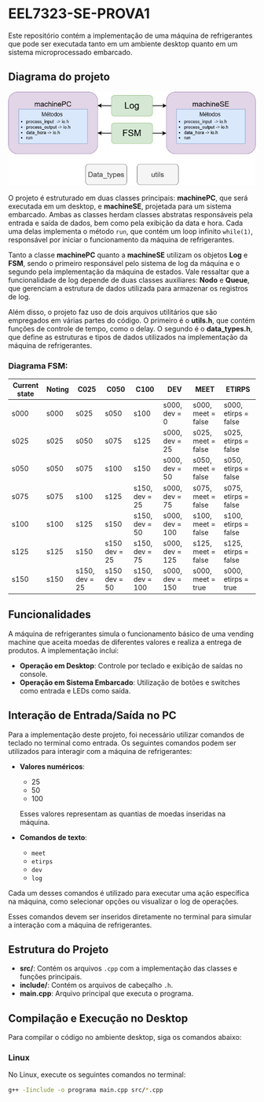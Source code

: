 # EEL7323-SE-PROVA1

Este repositório contém a implementação de uma máquina de refrigerantes que pode ser executada tanto em um ambiente desktop quanto em um sistema microprocessado embarcado.

## Diagrama do projeto

![Diagrama de Classe](images/diagrama_de_classes.png)

O projeto é estruturado em duas classes principais: **machinePC**, que será executada em um desktop, e **machineSE**, projetada para um sistema embarcado. Ambas as classes herdam classes abstratas responsáveis pela entrada e saída de dados, bem como pela exibição da data e hora. Cada uma delas implementa o método `run`, que contém um loop infinito `while(1)`, responsável por iniciar o funcionamento da máquina de refrigerantes.

Tanto a classe **machinePC** quanto a **machineSE** utilizam os objetos **Log** e **FSM**, sendo o primeiro responsável pelo sistema de log da máquina e o segundo pela implementação da máquina de estados. Vale ressaltar que a funcionalidade de log depende de duas classes auxiliares: **Nodo** e **Queue**, que gerenciam a estrutura de dados utilizada para armazenar os registros de log.

Além disso, o projeto faz uso de dois arquivos utilitários que são empregados em várias partes do código. O primeiro é o **utils.h**, que contém funções de controle de tempo, como o delay. O segundo é o **data_types.h**, que define as estruturas e tipos de dados utilizados na implementação da máquina de refrigerantes.

### Diagrama FSM:

| Current state | Noting | C025 | C050 | C100 | DEV | MEET | ETIRPS |
|----------|----------|----------|----------|----------|----------|----------|----------|
| s000  | s000   | s025  | s050  | s100   | s000, dev = 0  | s000, meet = false   | s000, etirps = false   |
| s025  | s025   | s050   | s075   | s125   | s000, dev = 25   | s025, meet = false   | s025, etirps = false  |
| s050  | s050  | s075   | s100   | s150   | s000, dev = 50   | s050, meet = false   | s050, etirps = false   |
| s075  | s075   | s100   | s125  | s150, dev = 25   | s000, dev = 75   | s075, meet = false    | s075, etirps = false   |
| s100 | s100  | s125   | s150   | s150, dev = 50  |s000, dev = 100   | s100, meet = false    | s100, etirps = false  |
| s125  | s125   | s150   | s150 dev = 25   | s150, dev = 75   | s000, dev = 125  | s125, meet = false   | s125, etirps = false  |
| s150  | s150   | s150, dev = 25   | s150 dev = 50   | s150, dev = 100   | s000, dev = 150   | s000, meet = true    | s000, etirps = true  |


## Funcionalidades

A máquina de refrigerantes simula o funcionamento básico de uma vending machine que aceita moedas de diferentes valores e realiza a entrega de produtos. A implementação inclui:

- **Operação em Desktop**: Controle por teclado e exibição de saídas no console.
- **Operação em Sistema Embarcado**: Utilização de botões e switches como entrada e LEDs como saída.

## Interação de Entrada/Saída no PC

Para a implementação deste projeto, foi necessário utilizar comandos de teclado no terminal como entrada. Os seguintes comandos podem ser utilizados para interagir com a máquina de refrigerantes:

- **Valores numéricos**: 
  - 25
  - 50
  - 100
  
  Esses valores representam as quantias de moedas inseridas na máquina.

- **Comandos de texto**: 
  - `meet`
  - `etirps`
  - `dev`
  - `log`
  
Cada um desses comandos é utilizado para executar uma ação específica na máquina, como selecionar opções ou visualizar o log de operações.

Esses comandos devem ser inseridos diretamente no terminal para simular a interação com a máquina de refrigerantes.


## Estrutura do Projeto

- **src/**: Contém os arquivos `.cpp` com a implementação das classes e funções principais.
- **include/**: Contém os arquivos de cabeçalho `.h`.
- **main.cpp**: Arquivo principal que executa o programa.
  
## Compilação e Execução no Desktop

Para compilar o código no ambiente desktop, siga os comandos abaixo:

### Linux

No Linux, execute os seguintes comandos no terminal:

```bash
g++ -Iinclude -o programa main.cpp src/*.cpp

